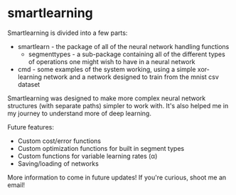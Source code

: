 # smartlearning

Smartlearning is divided into a few parts:
* smartlearn - the package of all of the neural network handling functions
  * segmenttypes - a sub-package containing all of the different types of operations one might wish to have in a neural network
* cmd - some examples of the system working, using a simple xor-learning network and a network designed to train from the mnist csv dataset

Smartlearning was designed to make more complex neural network structures (with separate paths) simpler to work with. It's also helped me in my journey to understand more of deep learning.


Future features:
* Custom cost/error functions
* Custom optimization functions for built in segment types
* Custom functions for variable learning rates (α)
* Saving/loading of networks


More information to come in future updates! If you're curious, shoot me an email!